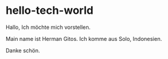 # hello-tech-world

Hallo, Ich möchte mich vorstellen.

Main name ist Herman Gitos.
Ich komme aus Solo, Indonesien.

Danke schön.
